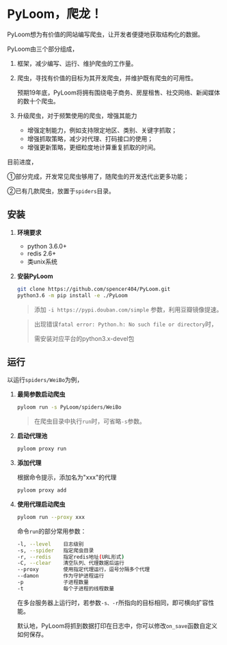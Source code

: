# PyLoom，爬龙！

PyLoom想为有价值的网站编写爬虫，让开发者便捷地获取结构化的数据。

PyLoom由三个部分组成，

1. 框架，减少编写、运行、维护爬虫的工作量。

2. 爬虫，寻找有价值的目标为其开发爬虫，并维护既有爬虫的可用性。

   预期19年底，PyLoom将拥有围绕电子商务、房屋租售、社交网络、新闻媒体的数十个爬虫。

3. 升级爬虫，对于频繁使用的爬虫，增强其能力
   + 增强定制能力，例如支持限定地区、类别、关键字抓取；
   + 增强抓取策略，减少对代理、打码接口的使用；
   + 增强更新策略，更细粒度地计算重复抓取的时间。

目前进度，

①部分完成，开发常见爬虫够用了，随爬虫的开发迭代出更多功能；

②已有几款爬虫，放置于`spiders`目录。



## 安装

1. **环境要求**

   + python 3.6.0+
   + redis 2.6+
   + 类unix系统

2. **安装PyLoom**

   ```bash
   git clone https://github.com/spencer404/PyLoom.git
   python3.6 -m pip install -e ./PyLoom
   ```

   > 添加 `-i https://pypi.douban.com/simple` 参数，利用豆瓣镜像提速。

   >出现错误`fatal error: Python.h: No such file or directory`时，
   >
   >需安装对应平台的python3.x-devel包
   >



## 运行

以运行`spiders/WeiBo`为例，

1. **最简参数启动爬虫**

   ```bash
   pyloom run -s PyLoom/spiders/WeiBo
   ```

   >在爬虫目录中执行`run`时，可省略`-s`参数。

2. **启动代理池**

   ```bash
   pyloom proxy run
   ```

3. **添加代理**

   根据命令提示，添加名为"xxx"的代理

   ```bash
   pyloom proxy add
   ```

4. **使用代理启动爬虫**

   ```bash
   pyloom run --proxy xxx
   ```

   命令`run`的部分常用参数：

   ```bash
   -l, --level    日志级别
   -s, --spider   指定爬虫目录
   -r, --redis    指定redis地址(URL形式)
   -C, --clear    清空队列、代理数据后运行
   --proxy        使用指定代理运行，逗号分隔多个代理
   --damon        作为守护进程运行
   -p             子进程数量
   -t             每个子进程的线程数量
   ```

   在多台服务器上运行时，若参数`-s、-r`所指向的目标相同，即可横向扩容性能。

   默认地，PyLoom将抓到数据打印在日志中，你可以修改`on_save`函数自定义如何保存。